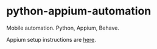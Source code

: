 # python-appium-automation
 Mobile automation. Python, Appium, Behave.

Appium setup instructions are [here](https://docs.google.com/document/d/1d8uaQW4R4MPP1XMDiUH8B3VjzgDYQo1oAkQ_oeS4qwk/edit#).
